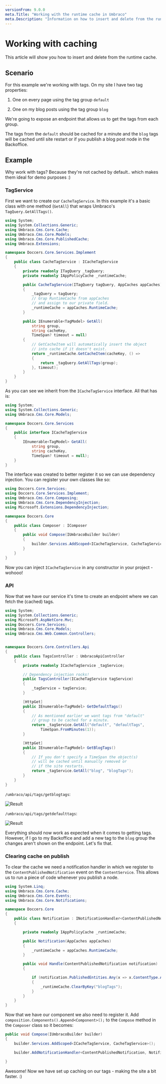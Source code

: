 ```yaml
---
versionFrom: 9.0.0
meta.Title: "Working with the runtime cache in Umbraco"
meta.Description: "Information on how to insert and delete from the runtime cache"
---
```


# Working with caching

This article will show you how to insert and delete from the runtime cache.

## Scenario

For this example we're working with tags. On my site I have two tag properties:

1) One on every page using the tag group `default`

2) One on my blog posts using the tag group `blog`

We're going to expose an endpoint that allows us to get the tags from each group.

The tags from the `default` should be cached for a minute and the `blog` tags will be cached until site restart or if you publish a blog post node in the Backoffice.

## Example

Why work with tags? Because they're not cached by default.. which makes them ideal for demo purposes :)

### TagService

First we want to create our `CacheTagService`. In this example it's a basic class with one method (`GetAll`) that wraps Umbraco's `TagQuery.GetAllTags()`.

```csharp
using System;
using System.Collections.Generic;
using Umbraco.Cms.Core.Cache;
using Umbraco.Cms.Core.Models;
using Umbraco.Cms.Core.PublishedCache;
using Umbraco.Extensions;

namespace Doccers.Core.Services.Implement
{
    public class CacheTagService : ICacheTagService
    {
        private readonly ITagQuery _tagQuery;
        private readonly IAppPolicyCache _runtimeCache;

        public CacheTagService(ITagQuery tagQuery, AppCaches appCaches)
        {
            _tagQuery = tagQuery;
            // Grap RuntimeCache from appCaches
            // and assign to our private field.
            _runtimeCache = appCaches.RuntimeCache;
        }

        public IEnumerable<TagModel> GetAll(
            string group,
            string cacheKey,
            TimeSpan? timeout = null)
        {
            // GetCacheItem will automatically insert the object
            // into cache if it doesn't exist.
            return _runtimeCache.GetCacheItem(cacheKey, () =>
            {
                return _tagQuery.GetAllTags(group);
            }, timeout);
        }
    }
}
```

As you can see we inherit from the `ICacheTagService` interface. All that has is:

```csharp
using System;
using System.Collections.Generic;
using Umbraco.Cms.Core.Models;

namespace Doccers.Core.Services
{
    public interface ICacheTagService
    {
        IEnumerable<TagModel> GetAll(
            string group,
            string cacheKey,
            TimeSpan? timeout = null);
    }
}
```

The interface was created to better register it so we can use dependency injection. You can register your own classes like so:

```csharp
using Doccers.Core.Services;
using Doccers.Core.Services.Implement;
using Umbraco.Cms.Core.Composing;
using Umbraco.Cms.Core.DependencyInjection;
using Microsoft.Extensions.DependencyInjection;

namespace Doccers.Core
{
    public class Composer : IComposer
    {
        public void Compose(IUmbracoBuilder builder)
        {
            builder.Services.AddScoped<ICacheTagService, CacheTagService>();
        }
    }
}
```

Now you can inject `ICacheTagService` in any constructor in your project - wohooo!

### API

Now that we have our service it's time to create an endpoint where we can fetch the (cached) tags.

```csharp
using System;
using System.Collections.Generic;
using Microsoft.AspNetCore.Mvc;
using Doccers.Core.Services;
using Umbraco.Cms.Core.Models;
using Umbraco.Cms.Web.Common.Controllers;


namespace Doccers.Core.Controllers.Api
{
    public class TagsController : UmbracoApiController
    {
        private readonly ICacheTagService _tagService;

        // Dependency injection rocks!
        public TagsController(ICacheTagService tagService)
        {
            _tagService = tagService;
        }

        [HttpGet]
        public IEnumerable<TagModel> GetDefaultTags()
        {
            // As mentioned earlier we want tags from "default"
            // group to be cached for a minute.
            return _tagService.GetAll("default", "defaultTags",
                TimeSpan.FromMinutes(1));
        }

        [HttpGet]
        public IEnumerable<TagModel> GetBlogTags()
        {
            // If you don't specify a TimeSpan the object(s)
            // will be cached until manually removed or
            // if the site restarts.
            return _tagService.GetAll("blog", "blogTags");
        }
    }
}
```

`/umbraco/api/tags/getblogtags`:

![Result](images/response.png)

`/umbraco/api/tags/getdefaulttags`:

![Result](images/response-2.png)

Everything should now work as expected when it comes to getting tags. However, if I go to my Backoffice and add a new tag to the `blog` group the changes aren't shown on the endpoint. Let's fix that.

### Clearing cache on publish

To clear the cache we need a notification handler in which we register to the `ContentPublishedNotification` event on the `ContentService`. This allows us to run a piece of code whenever you publish a node.

```csharp
using System.Linq;
using Umbraco.Cms.Core.Cache;
using Umbraco.Cms.Core.Events;
using Umbraco.Cms.Core.Notifications;

namespace Doccers.Core
{
    public class Notification : INotificationHandler<ContentPublishedNotification>
    {

        private readonly IAppPolicyCache _runtimeCache;

        public Notification(AppCaches appCaches)
        {
            _runtimeCache = appCaches.RuntimeCache;
        }

        public void Handle(ContentPublishedNotification notification)
        {

            if (notification.PublishedEntities.Any(x => x.ContentType.Alias == "blogPost"))
            {
                _runtimeCache.ClearByKey("blogTags");
            }
        }
    }
}
```

Now that we have our component we also need to register it. Add `composition.Components().Append<Component>();` to the `Compose` method in the `Composer` class so it becomes:

```csharp
public void Compose(IUmbracoBuilder builder)
{
    builder.Services.AddScoped<ICacheTagService, CacheTagService>();

    builder.AddNotificationHandler<ContentPublishedNotification, Notification>();

}
```

Awesome! Now we have set up caching on our tags - making the site a bit faster. :)
